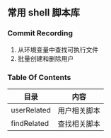## 常用 shell 脚本库

### Commit Recording
1. 从环境变量中查找可执行文件
2. 批量创建和删除用户

### Table Of Contents
| 目录 | 内容             |
| ---- | ---------------- |
| userRelated | 用户相关脚本 |
| findRelated | 查找相关脚本 |
